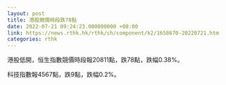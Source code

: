 ```yaml
---
layout: post
title: 港股競價時段跌78點
date: 2022-07-21 09:24:23.000000000 +08:00
link: https://news.rthk.hk/rthk/ch/component/k2/1658670-20220721.htm
categories: rthk
---
```


港股低開，恒生指數競價時段報20811點，跌78點，跌幅0.38%。

科技指數報4567點，跌9點，跌幅0.2%。
